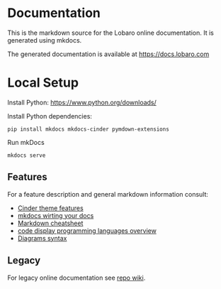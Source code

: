 # Documentation
This is the markdown source for the Lobaro online documentation. It is generated using mkdocs.

The generated documentation is available at https://docs.lobaro.com

# Local Setup

Install Python: https://www.python.org/downloads/

Install Python dependencies:

    pip install mkdocs mkdocs-cinder pymdown-extensions


Run mkDocs

    mkdocs serve

## Features
For a feature description and general markdown information consult:

- [Cinder theme features](https://sourcefoundry.org/cinder/specimen/) 
- [mkdocs wirting your docs](https://www.mkdocs.org/user-guide/writing-your-docs/) 
- [Markdown cheatsheet](https://github.com/adam-p/markdown-here/wiki/Markdown-Here-Cheatsheet)
- [code display programming languages overview](https://highlightjs.org/static/demo/)
- [Diagrams syntax](https://mermaidjs.github.io/sequenceDiagram.html)



## Legacy
For legacy online documentation see [repo wiki](https://github.com/Lobaro/docs/wiki).
